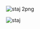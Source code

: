 
![staj 2png](https://github.com/busecansuuu/kitap_webscrapig_clone/assets/103958071/b0698e1d-427d-46f0-8ffd-e719875c80c3)

![staj](https://github.com/busecansuuu/kitap_webscrapig_clone/assets/103958071/292577fd-1026-49f2-bc36-e077041b16af)

